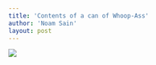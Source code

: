 ```yaml
---
title: 'Contents of a can of Whoop-Ass'
author: 'Noam Sain'
layout: post
---
```


![](https://4.bp.blogspot.com/_8aN4krk1nsk/THMeHw3H2zI/AAAAAAAAAew/I_GYRtK-Zh0/s1024/WhatExac.jpg)
